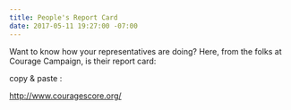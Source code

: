 ```yaml
---
title: People's Report Card
date: 2017-05-11 19:27:00 -07:00
---
```


Want to know how your representatives are doing?  Here, from the folks at Courage Campaign, is their report card:

copy & paste :

http://www.couragescore.org/
[](http://www.couragescore.org/)
